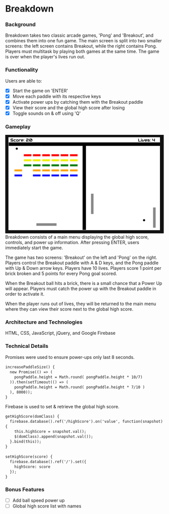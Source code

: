 # Breakdown

### Background
Breakdown takes two classic arcade games, 'Pong' and 'Breakout', and combines them into one fun game. The main screen is split into two smaller screens: the left screen contains Breakout, while the right contains Pong. Players must multitask by playing both games at the same time. The game is over when the player's lives run out.

### Functionality
Users are able to:
- [x] Start the game on 'ENTER'
- [x] Move each paddle with its respective keys
- [x] Activate power ups by catching them with the Breakout paddle
- [x] View their score and the global high score after losing
- [x] Toggle sounds on & off using 'Q'

### Gameplay
![Gameplay Screenshot](img/screen_shot.png)
Breakdown consists of a main menu displaying the global high score, controls, and power up information. After pressing ENTER, users immediately start the game.

The game has two screens: 'Breakout' on the left and 'Pong' on the right. Players control the Breakout paddle with A & D keys, and the Pong paddle with Up & Down arrow keys. Players have 10 lives. Players score 1 point per brick broken and 5 points for every Pong goal scored.

When the Breakout ball hits a brick, there is a small chance that a Power Up will appear. Players must catch the power up with the Breakout paddle in order to activate it.

When the player runs out of lives, they will be returned to the main menu where they can view their score next to the global high score.

### Architecture and Technologies
HTML, CSS, JavaScript, jQuery, and Google Firebase

### Technical Details

Promises were used to ensure power-ups only last 8 seconds.
```     
increasePaddleSize() {
  new Promise(() => (
    pongPaddle.height = Math.round( pongPaddle.height * 10/7)
  )).then(setTimeout(() => (
    pongPaddle.height = Math.round( pongPaddle.height * 7/10 )
  ), 8000));
}
```

Firebase is used to set & retrieve the global high score.
```
getHighScore(domClass) {
  firebase.database().ref('/highScore').on('value', function(snapshot) {
    this.highScore = snapshot.val();
    $(domClass).append(snapshot.val());
  }.bind(this));
}

setHighScore(score) {
  firebase.database().ref('/').set({
    highScore: score
  });
}
```


### Bonus Features
- [ ] Add ball speed power up
- [ ] Global high score list with names
